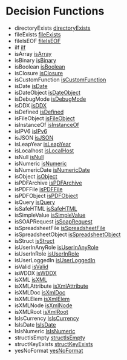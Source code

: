 # Decision Functions

- directoryExists [directoryExists](functions/directoryExists.md)
- fileExists [fileExists](functions/fileExists.md)
- fileIsEOF [fileIsEOF](functions/fileIsEOF.md)
- iIf [iIf](functions/iIf.md)
- isArray [isArray](functions/isArray.md)
- isBinary [isBinary](functions/isBinary.md)
- isBoolean [isBoolean](functions/isBoolean.md)
- isClosure [isClosure](functions/isClosure.md)
- isCustomFunction [isCustomFunction](functions/isCustomFunction.md)
- isDate [isDate](functions/isDate.md)
- isDateObject [isDateObject](functions/isDateObject.md)
- isDebugMode [isDebugMode](functions/isDebugMode.md)
- isDDX [isDDX](functions/isDDX.md)
- isDefined [isDefined](functions/isDefined.md)
- isFileObject [isFileObject](functions/isFileObject.md)
- isInstanceOf [isInstanceOf](functions/isInstanceOf.md)
- isIPV6 [isIPv6](functions/isIPv6.md)
- isJSON [isJSON](functions/isJSON.md)
- isLeapYear [isLeapYear](functions/isLeapYear.md)
- isLocalhost [isLocalHost](functions/isLocalHost.md)
- isNull [isNull](functions/isNull.md)
- isNumeric [isNumeric](functions/isNumeric.md)
- isNumericDate [isNumericDate](functions/isNumericDate.md)
- isObject [isObject](functions/isObject.md)
- isPDFArchive [isPDFArchive](functions/isPDFArchive.md)
- isPDFFile [isPDFFile](functions/isPDFFile.md)
- isPDFObject [isPDFObject](functions/isPDFObject.md)
- isQuery [isQuery](functions/isQuery.md)
- isSafeHTML [isSafeHTML](functions/isSafeHTML.md)
- isSimpleValue [isSimpleValue](functions/isSimpleValue.md)
- isSOAPRequest [isSoapRequest](functions/isSoapRequest.md)
- isSpreadsheetFile [isSpreadsheetFile](functions/isSpreadsheetFile.md)
- isSpreadsheetObject [isSpreadsheetObject](functions/isSpreadsheetObject.md)
- isStruct [isStruct](functions/isStruct.md)
- isUserInAnyRole [isUserInAnyRole](functions/isUserInAnyRole.md)
- isUserInRole [isUserInRole](functions/isUserInRole.md)
- isUserLoggedIn [isUserLoggedIn](functions/isUserLoggedIn.md)
- isValid [isValid](functions/isValid.md)
- isWDDX [isWDDX](functions/isWDDX.md)
- isXML [isXML](functions/isXML.md)
- isXMLAttribute [isXmlAttribute](functions/isXmlAttribute.md)
- isXMLDoc [isXmlDoc](functions/isXmlDoc.md)
- isXMLElem [isXmlElem](functions/isXmlElem.md)
- isXMLNode [isXmlNode](functions/isXmlNode.md)
- isXMLRoot [isXmlRoot](functions/isXmlRoot.md)
- lsIsCurrency [lsIsCurrency](functions/lsIsCurrency.md)
- lsIsDate [lsIsDate](functions/lsIsDate.md)
- lsIsNumeric [lsIsNumeric](functions/lsIsNumeric.md)
- structIsEmpty [structIsEmpty](functions/structIsEmpty.md)
- structKeyExists [structKeyExists](functions/structKeyExists.md)
- yesNoFormat [yesNoFormat](functions/yesNoFormat.md)
